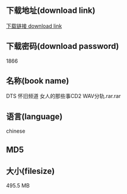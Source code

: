 ## 下载地址(download link)
[下载链接 download link](https://voluble-croquembouche-d321dc.netlify.app/?s=DTS+%E6%80%80%E6%97%A7%E9%A2%91%E9%81%93+%E5%A5%B3%E4%BA%BA%E7%9A%84%E9%82%A3%E4%BA%9B%E4%BA%8BCD2+WAV%E5%88%86%E8%BD%A8.rar)

## 下载密码(download password)
1866

## 名称(book name)
DTS 怀旧频道 女人的那些事CD2 WAV分轨.rar.rar

## 语言(language)
chinese

## MD5


## 大小(filesize)
495.5 MB
